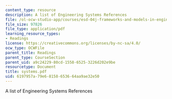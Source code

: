 ```yaml
---
content_type: resource
description: A list of Engineering Systems References
file: /ol-ocw-studio-app/courses/esd-04j-frameworks-and-models-in-engineering-systems-engineering-system-design-spring-2007/6197957a79e68158653664aa9ae32e50_systems.pdf
file_size: 97826
file_type: application/pdf
learning_resource_types:
- Readings
license: https://creativecommons.org/licenses/by-nc-sa/4.0/
ocw_type: OCWFile
parent_title: Readings
parent_type: CourseSection
parent_uid: a9c24229-80cd-1558-6525-3226d202e9be
resourcetype: Document
title: systems.pdf
uid: 6197957a-79e6-8158-6536-64aa9ae32e50
---
```

A list of Engineering Systems References